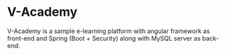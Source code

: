 # V-Academy
V-Academy is a sample e-learning platform with angular framework as front-end and Spring (Boot + Security) along with MySQL server as back-end.
